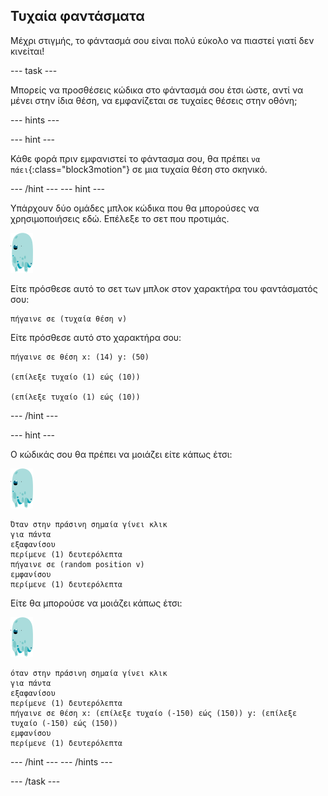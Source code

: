 ## Τυχαία φαντάσματα

Μέχρι στιγμής, το φάντασμά σου είναι πολύ εύκολο να πιαστεί γιατί δεν κινείται!

--- task ---

Μπορείς να προσθέσεις κώδικα στο φάντασμά σου έτσι ώστε, αντί να μένει στην ίδια θέση, να εμφανίζεται σε τυχαίες θέσεις στην οθόνη;

--- hints ---


--- hint ---

Κάθε φορά πριν εμφανιστεί το φάντασμα σου, θα πρέπει `να πάει`{:class="block3motion"} σε μια τυχαία θέση στο σκηνικό.

--- /hint --- --- hint ---

Υπάρχουν δύο ομάδες μπλοκ κώδικα που θα μπορούσες να χρησιμοποιήσεις εδώ. Επέλεξε το σετ που προτιμάς.

![ghost-sprite](images/ghost-sprite.png)

Είτε πρόσθεσε αυτό το σετ των μπλοκ στον χαρακτήρα του φαντάσματός σου:

```blocks3
πήγαινε σε (τυχαία θέση v)
```

Είτε πρόσθεσε αυτό στο χαρακτήρα σου:

```blocks3
πήγαινε σε θέση x: (14) y: (50)

(επίλεξε τυχαίο (1) εώς (10))

(επίλεξε τυχαίο (1) εώς (10))
```

--- /hint ---

--- hint ---

Ο κώδικάς σου θα πρέπει να μοιάζει είτε κάπως έτσι:

![ghost-sprite](images/ghost-sprite.png)

```blocks3
Όταν στην πράσινη σημαία γίνει κλικ
για πάντα 
εξαφανίσου
περίμενε (1) δευτερόλεπτα
πήγαινε σε (random position v)
εμφανίσου
περίμενε (1) δευτερόλεπτα
```

Είτε θα μπορούσε να μοιάζει κάπως έτσι:

![ghost-sprite](images/ghost-sprite.png)

```blocks3
όταν στην πράσινη σημαία γίνει κλικ
για πάντα 
εξαφανίσου
περίμενε (1) δευτερόλεπτα
πήγαινε σε θέση x: (επίλεξε τυχαίο (-150) εώς (150)) y: (επίλεξε τυχαίο (-150) εώς (150))
εμφανίσου
περίμενε (1) δευτερόλεπτα
```

--- /hint --- --- /hints ---

--- /task ---